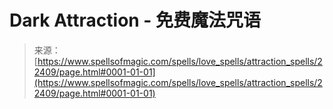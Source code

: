 <!--yml

category: 未分类

date: 2024-06-12 19:06:40

-->

# Dark Attraction - 免费魔法咒语

> 来源：[https://www.spellsofmagic.com/spells/love_spells/attraction_spells/22409/page.html#0001-01-01](https://www.spellsofmagic.com/spells/love_spells/attraction_spells/22409/page.html#0001-01-01)
